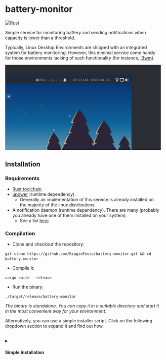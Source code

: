 # battery-monitor
[![Rust](https://github.com/BiagioFesta/battery-monitor/actions/workflows/ci.yml/badge.svg)](https://github.com/BiagioFesta/battery-monitor/actions/workflows/ci.yml)

Simple service for monitoring battery and sending notifications when capacity is lower than a threshold.

Typically, Linux Desktop Environments are shipped with an integrated system for battery monitoring. 
However, this minimal service come handy for those environments lacking of such functionality (for instance, [i3wm](https://i3wm.org/)).

<p align="center">
<img src="imgs/monitor-battery-example.gif"/>
</p>

## Installation

### Requirements
* [Rust toolchain](https://rustup.rs/).
* [upower](https://upower.freedesktop.org/) (runtime dependency).
  * Generally an implementation of this service is already installed on the majority of the linux distributions.
* A notification daemon (runtime dependency). There are many (probably you already have one of them installed on your system).
  * See a list [here](https://wiki.archlinux.org/title/Desktop_notifications#Standalone).

### Compilation
* Clone and checkout the repository:
```
git clone https://github.com/BiagioFesta/battery-monitor.git && cd battery-monitor 
```

* Compile it:
```
cargo build --release
```

* Run the binary:
```
./target/release/battery-monitor
```

*The binary is standalone. You can copy it in a suitable directory and start it in the most convenient way for your environment.*

Alternatively, you can use a simple installer script. Click on the following dropdown section to expand it and find out how.

<br>

<details>
<summary><h4>Simple Installation</h4></summary>
As mentioned before, the result of the compilation produces a standalone binary. 
You can copy the binary itself and place it in the most convenient directory for your environment. 
<br>
Afterwards, you would need a mechanism to run the service (binary) at the startup of your desktop.

For example (*if you are using i3 window manager*), in your i3 configuration (generally, `~/.config/i3/config`):

```
exec --no-startup-id ~/path/to/binary/battery-monitor
```

If you, like me, are a little bit lazy, the repository contains a simple *bash script* that copies the binary to a destination directory, and it copies a systemd unit file (so you can launch the binary as a systemd service).

* Clone the repository:
```
git clone https://github.com/BiagioFesta/battery-monitor.git && cd battery-monitor 
```

* Run the installation script:
```
./install.sh --prefix ~/opt/battery-monitor
```
*(At the end, the script will ask to append the environment (`PATH`) in `~/.profile` and `~/.bashrc`.)*

* Install the systemd unit file:
```
ln -s ~/opt/binary-monitor/lib/systemd/user/battery-monitor.service ~/.config/systemd/user/
```

* Reload unit files:
```
systemctl --user daemon-reload
```

* Start the service:
```
systemctl --user start battery-monitor
```

* Check the service's status:
```
systemctl --user status battery-monitor
```
</details>

